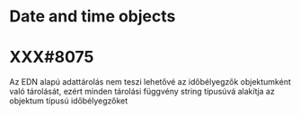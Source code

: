 
# Date and time objects
# XXX#8075
  Az EDN alapú adattárolás nem teszi lehetővé az időbélyegzők objektumként
  való tárolását, ezért minden tárolási függvény string típusúvá alakítja
  az objektum típusú időbélyegzőket
